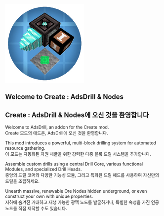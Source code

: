 ![LOGO PNG](src/main/resources/can.png)



## Welcome to Create : AdsDrill & Nodes
## Create : AdsDrill & Nodes에 오신 것을 환영합니다

Welcome to AdsDrill, an addon for the Create mod.  
Create 모드의 애드온, AdsDrill에 오신 것을 환영합니다.

This mod introduces a powerful, multi-block drilling system for automated resource gathering.  
이 모드는 자동화된 자원 채굴을 위한 강력한 다중 블록 드릴 시스템을 추가합니다.

Assemble custom drills using a central Drill Core, various functional Modules, and specialized Drill Heads.  
중앙의 드릴 코어와 다양한 기능성 모듈, 그리고 특화된 드릴 헤드를 사용하여 자신만의 드릴을 조립하세요.

Unearth massive, renewable Ore Nodes hidden underground, or even construct your own with unique properties.  
지하에 숨겨진 거대하고 재생 가능한 광맥 노드를 발굴하거나, 특별한 속성을 가진 인공 노드를 직접 제작할 수도 있습니다.

